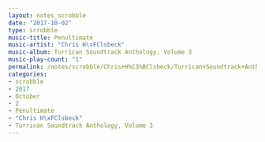 ```yaml
---
layout: notes_scrobble
date: "2017-10-02"
type: scrobble
music-title: Penultimate
music-artist: "Chris H\xFClsbeck"
music-album: Turrican Soundtrack Anthology, Volume 3
music-play-count: "1"
permalink: /notes/scrobble/Chris+H%C3%BClsbeck/Turrican+Soundtrack+Anthology%2C+Volume+3/b46af779ce19d055e004b7eb79233e8667dc1a17.html
categories:
- scrobble
- 2017
- October
- 2
- Penultimate
- "Chris H\xFClsbeck"
- Turrican Soundtrack Anthology, Volume 3
---
```

